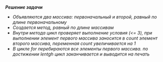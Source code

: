 __*Решение задачи*__

* _Объявляются два массива: первоначальный и второй, равный по длине первоначальному_
* _Создается метод, равный по длине массивам_
* _Внутри метода цикл проверяет выполнение условия (<= 3), при выполнении элемент первого массива заносится в count элемент второго массива, переменная count увеличивается на 1_
* _В цикле for перебираются все элементы первого массива. по достижении lentgh цикл заканчивается и выводится на печать_

